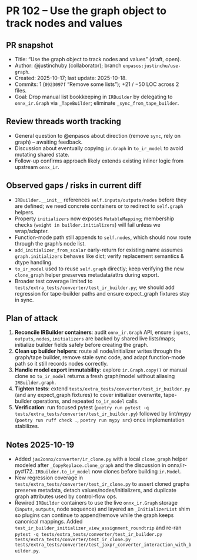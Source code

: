 # PR 102 – Use the graph object to track nodes and values

## PR snapshot
- Title: “Use the graph object to track nodes and values” (draft, open).
- Author: @justinchuby (collaborator); branch `enpasos:justinchu/use-graph`.
- Created: 2025-10-17; last update: 2025-10-18.
- Commits: 1 (`0923097f` “Remove some lists”); +21 / −50 LOC across 2 files.
- Goal: Drop manual list bookkeeping in `IRBuilder` by delegating to `onnx_ir.Graph` via `_TapeBuilder`; eliminate `_sync_from_tape_builder`.

## Review threads worth tracking
- General question to @enpasos about direction (remove `sync`, rely on graph) – awaiting feedback.
- Discussion about eventually copying `ir.Graph` in `to_ir_model` to avoid mutating shared state.
- Follow-up confirms approach likely extends existing inliner logic from upstream `onnx_ir`.

## Observed gaps / risks in current diff
- `IRBuilder.__init__` references `self.inputs/outputs/nodes` before they are defined; we need concrete containers or to redirect to `self.graph` helpers.
- Property `initializers` now exposes `MutableMapping`; membership checks (`weight in builder.initializers`) will fail unless we wrap/adapter.
- Function-mode path still appends to `self.nodes`, which should now route through the graph’s node list.
- `add_initializer_from_scalar` early-return for existing name assumes `graph.initializers` behaves like dict; verify replacement semantics & dtype handling.
- `to_ir_model` used to reuse `self.graph` directly; keep verifying the new `clone_graph` helper preserves metadata/attrs during export.
- Broader test coverage limited to `tests/extra_tests/converter/test_ir_builder.py`; we should add regression for tape-builder paths and ensure expect_graph fixtures stay in sync.

## Plan of attack
1. **Reconcile IRBuilder containers**: audit `onnx_ir.Graph` API, ensure `inputs`, `outputs`, `nodes`, `initializers` are backed by shared live lists/maps; initialize builder fields safely before creating the graph.
2. **Clean up builder helpers**: route all node/initializer writes through the graph/tape builder, remove stale sync code, and adapt function-mode path so it still records nodes correctly.
3. **Handle model export immutability**: explore `ir.Graph.copy()` or manual clone so `to_ir_model` returns a fresh graph/model without aliasing `IRBuilder.graph`.
4. **Tighten tests**: extend `tests/extra_tests/converter/test_ir_builder.py` (and any expect_graph fixtures) to cover initializer overwrite, tape-builder operations, and repeated `to_ir_model` calls.
5. **Verification**: run focused pytest (`poetry run pytest -q tests/extra_tests/converter/test_ir_builder.py`) followed by lint/mypy (`poetry run ruff check .`, `poetry run mypy src`) once implementation stabilizes.

## Notes 2025-10-19
- Added `jax2onnx/converter/ir_clone.py` with a local `clone_graph` helper modeled after `_CopyReplace.clone_graph` and the discussion in onnx/ir-py#172. `IRBuilder.to_ir_model` now clones before building `ir.Model`.
- New regression coverage in `tests/extra_tests/converter/test_ir_clone.py` to assert cloned graphs preserve metadata, detach values/nodes/initializers, and duplicate graph attributes used by control-flow ops.
- Rewired `IRBuilder` containers to use the live `onnx_ir.Graph` storage (`inputs`, `outputs`, node sequence) and layered an `_InitializerList` shim so plugins can continue to append/remove while the graph keeps canonical mappings. Added `test_ir_builder_initializer_view_assignment_roundtrip` and re-ran `pytest -q tests/extra_tests/converter/test_ir_builder.py tests/extra_tests/converter/test_ir_clone.py tests/extra_tests/converter/test_jaxpr_converter_interaction_with_builder.py`.
